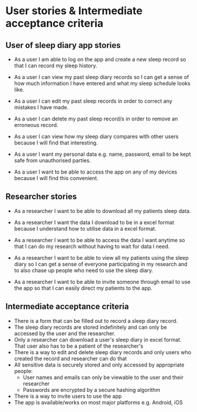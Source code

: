# User stories & Intermediate acceptance criteria

## User of sleep diary app stories
* As a user I am able to log on the app and create a new sleep record so that I can record my sleep history.

* As a user I can view my past sleep diary records so I can get a sense of how much information I have entered and what my sleep schedule looks like.

* As a user I can edit my past sleep records in order to correct any mistakes I have made.

* As a user I can delete my past sleep record/s in order to remove an erroneous record.

* As a user I can view how my sleep diary compares with other users because I will find that interesting.

* As a user I want my personal data e.g. name, password, email to be kept safe from unauthorised parties.

* As a user I want to be able to access the app on any of my devices because I will find this convenient.

## Researcher stories
* As a researcher I want to be able to download all my patients sleep data.

* As a researcher I want the data I download to be in a excel format because I understand how to utilise data in a excel format.

* As a researcher I want to be able to access the data I want anytime so that I can do my research without having to wait for data I need.

* As a researcher I want to be able to view all my patients using the sleep diary so I can get a sense of everyone participating in my research and to also chase up people who need to use the sleep diary.

* As a researcher I want to be able to invite someone through email to use the app so that I can easily direct my patients to the app.

## Intermediate acceptance criteria
* There is a form that can be filled out to record a sleep diary record.
* The sleep diary records are stored indefinitely and can only be accessed by the user and the researcher.
* Only a researcher can download a user's sleep diary in excel format. That user also has to be a patient of the researcher's
* There is a way to edit and delete sleep diary records and only users who created the record and researcher can do that
* All sensitive data is securely stored and only accessed by appropriate people:
    * User names and emails can only be viewable to the user and their researcher
    * Passwords are encrypted by a secure hashing algorithm
* There is a way to invite users to use the app
* The app is available/works on most major platforms e.g. Android, iOS
